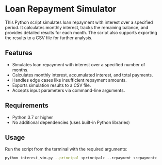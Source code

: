 # Loan Repayment Simulator

This Python script simulates loan repayment with interest over a specified period. It calculates monthly interest, tracks the remaining balance, and provides detailed results for each month. The script also supports exporting the results to a CSV file for further analysis.

## Features

- Simulates loan repayment with interest over a specified number of months.
- Calculates monthly interest, accumulated interest, and total payments.
- Handles edge cases like insufficient repayment amounts.
- Exports simulation results to a CSV file.
- Accepts input parameters via command-line arguments.

## Requirements

- Python 3.7 or higher
- No additional dependencies (uses built-in Python libraries)

## Usage

Run the script from the terminal with the required arguments:

```bash
python interest_sim.py --principal <principal> --repayment <repayment> --downpayment <downpayment> --annual_interest_rate <annual_interest_rate> --months <months> [--export_to_csv] [--csv_filename <filename>]